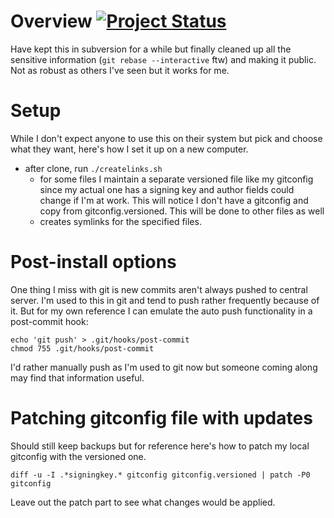 # Overview [![Project Status](http://stillmaintained.com/vrillusions/dotfiles.png)](http://stillmaintained.com/vrillusions/dotfiles)

Have kept this in subversion for a while but finally cleaned up all the sensitive information (`git rebase --interactive` ftw) and making it public.  Not as robust as others I've seen but it works for me.

# Setup

While I don't expect anyone to use this on their system but pick and choose what they want, here's how I set it up on a new computer.

- after clone, run `./createlinks.sh`
  - for some files I maintain a separate versioned file like my gitconfig since my actual one has a signing key and author fields could change if I'm at work.  This will notice I don't have a gitconfig and copy from gitconfig.versioned.  This will be done to other files as well
  - creates symlinks for the specified files.

# Post-install options

One thing I miss with git is new commits aren't always pushed to central server.  I'm used to this in git and tend to push rather frequently because of it.  But for my own reference I can emulate the auto push functionality in a post-commit hook:

    echo 'git push' > .git/hooks/post-commit
    chmod 755 .git/hooks/post-commit

I'd rather manually push as I'm used to git now but someone coming along may find that information useful.

# Patching gitconfig file with updates

Should still keep backups but for reference here's how to patch my local gitconfig with the versioned one.

    diff -u -I .*signingkey.* gitconfig gitconfig.versioned | patch -P0 gitconfig

Leave out the patch part to see what changes would be applied.
